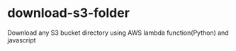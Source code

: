 # download-s3-folder
Download any S3 bucket directory using AWS lambda function(Python) and javascript
